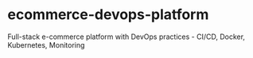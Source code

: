 # ecommerce-devops-platform
Full-stack e-commerce platform with DevOps practices - CI/CD, Docker, Kubernetes, Monitoring
